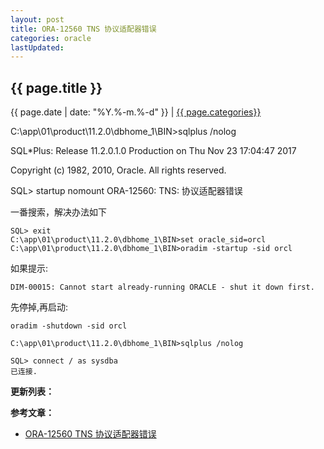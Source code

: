 ```yaml
---
layout: post
title: ORA-12560 TNS 协议适配器错误
categories: oracle
lastUpdated:
---
```


## {{ page.title }}

{{ page.date | date: "%Y.%-m.%-d" }} | <a href="/archive#{{ page.categories }}">{{ page.categories}}</a>

C:\app\01\product\11.2.0\dbhome_1\BIN>sqlplus /nolog

SQL*Plus: Release 11.2.0.1.0 Production on Thu Nov 23 17:04:47 2017

Copyright (c) 1982, 2010, Oracle.  All rights reserved.

SQL> startup nomount
ORA-12560: TNS: 协议适配器错误
 
一番搜索，解决办法如下

```
SQL> exit
C:\app\01\product\11.2.0\dbhome_1\BIN>set oracle_sid=orcl
C:\app\01\product\11.2.0\dbhome_1\BIN>oradim -startup -sid orcl
```

如果提示:

```
DIM-00015: Cannot start already-running ORACLE - shut it down first.
```

先停掉,再启动:

```
oradim -shutdown -sid orcl
```

```
C:\app\01\product\11.2.0\dbhome_1\BIN>sqlplus /nolog

SQL> connect / as sysdba
已连接.

```

**更新列表：**



**参考文章：**

* [ORA-12560 TNS 协议适配器错误][1]


[1]: http://www.xuehuile.com/blog/list_c187f6b47f9c4a969b83e3b200eeb33e_1.html
